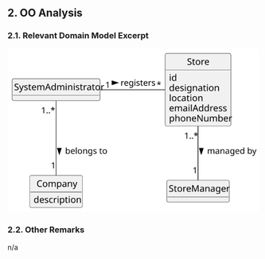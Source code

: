
## 2. OO Analysis

### 2.1. Relevant Domain Model Excerpt

![US005-DM](svg/us005-domain-model.svg)

### 2.2. Other Remarks

n/a
